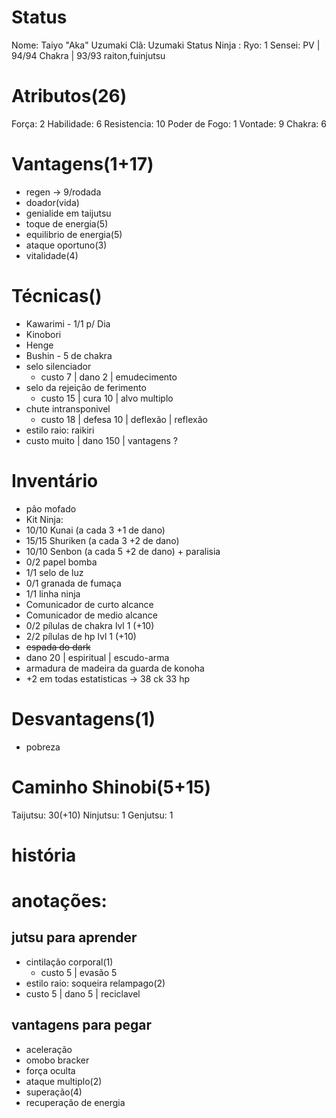 # Status
Nome: Taiyo "Aka" Uzumaki
Clã:  Uzumaki
Status Ninja : 
Ryo:  1
Sensei: 
PV | 94/94
Chakra | 93/93
raiton,fuinjutsu


# Atributos(26)
Força: 2
Habilidade: 6
Resistencia: 10
Poder de Fogo: 1
Vontade: 9
Chakra: 6
# Vantagens(1+17)
- regen -> 9/rodada
- doador(vida)
- genialide em taijutsu
- toque de energia(5)
- equilibrio de energia(5)
- ataque oportuno(3)
- vitalidade(4)


# Técnicas()
- Kawarimi - 1/1 p/ Dia
- Kinobori
- Henge
- Bushin - 5 de chakra
- selo silenciador
  - custo 7 | dano 2 | emudecimento
- selo da rejeição de ferimento
  - custo 15 | cura 10 | alvo multiplo
- chute intransponivel
  - custo 18 | defesa 10 | deflexão | reflexão
- estilo raio: raikiri
 - custo muito | dano 150 | vantagens ?

# Inventário
- pão mofado
- Kit Ninja:
 - 10/10 Kunai (a cada 3 +1 de dano)
 - 15/15 Shuriken (a cada 3 +2 de dano)
 - 10/10 Senbon (a cada 5 +2 de dano) + paralisia
 - 0/2 papel bomba
 - 1/1 selo de luz
 - 0/1 granada de fumaça
 - 1/1 linha ninja
 - Comunicador de curto alcance
 - Comunicador de medio alcance
 - 0/2 pílulas de chakra lvl 1 (+10)
 - 2/2 pílulas de hp lvl 1 (+10)
- ~~espada do dark~~
 - dano 20 | espiritual | escudo-arma
- armadura de madeira da guarda de konoha
 - +2 em todas estatisticas -> 38 ck 33 hp


# Desvantagens(1)
- pobreza

# Caminho Shinobi(5+15) 
Taijutsu: 30(+10)
Ninjutsu: 1
Genjutsu: 1

# história


# anotações:
## jutsu para aprender
- cintilação corporal(1)
	- custo 5 | evasão 5
- estilo raio: soqueira relampago(2)
 - custo 5 | dano 5 | reciclavel
## vantagens para pegar

- aceleração
- omobo bracker
- força oculta
- ataque multiplo(2)
- superação(4)
- recuperação de energia

